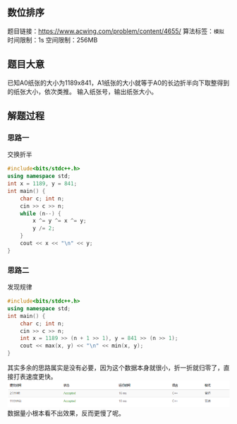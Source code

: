 ## 数位排序
题目链接：<https://www.acwing.com/problem/content/4655/>
算法标签：`模拟`
时间限制：1s
空间限制：256MB
## 题目大意
已知A0纸张的大小为1189x841，A1纸张的大小就等于A0的长边折半向下取整得到的纸张大小，依次类推。
输入纸张号，输出纸张大小。
## 解题过程
### 思路一
交换折半
```cpp
#include<bits/stdc++.h>
using namespace std;
int x = 1189, y = 841;
int main() {
	char c; int n;
	cin >> c >> n;
	while (n--) {
		x ^= y ^= x ^= y;
		y /= 2;
	}
	cout << x << "\n" << y;
}
```
### 思路二
发现规律
```cpp
#include<bits/stdc++.h>
using namespace std;
int main() {
	char c; int n;
	cin >> c >> n;
	int x = 1189 >> (n + 1 >> 1), y = 841 >> (n >> 1);
	cout << max(x, y) << "\n" << min(x, y);
}
```
其实多余的思路属实是没有必要，因为这个数据本身就很小，折一折就归零了，直接打表速度更快。
![](static/4653_1.png)
数据量小根本看不出效果，反而更慢了呢。